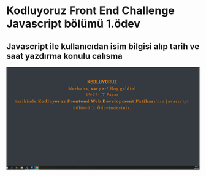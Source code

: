 # Kodluyoruz Front End Challenge Javascript bölümü 1.ödev
## Javascript ile kullanıcıdan isim bilgisi alıp tarih ve saat yazdırma konulu calısma 
![clock](Javascriptclock\clock.png)